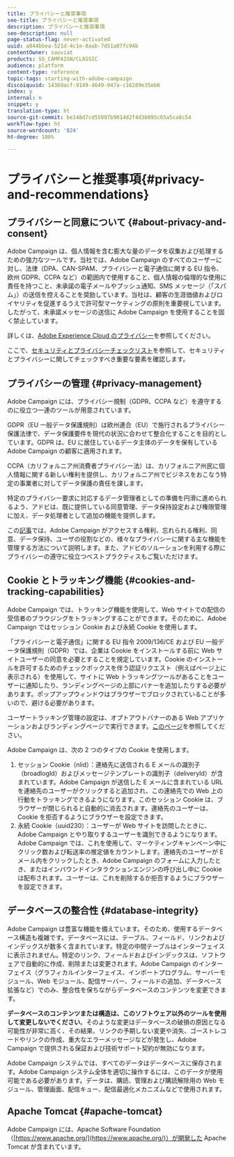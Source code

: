 ```yaml
---
title: プライバシーと推奨事項
seo-title: プライバシーと推奨事項
description: プライバシーと推奨事項
seo-description: null
page-status-flag: never-activated
uuid: a044bbea-521d-4c1e-8aab-7d51a87fc94b
contentOwner: sauviat
products: SG_CAMPAIGN/CLASSIC
audience: platform
content-type: reference
topic-tags: starting-with-adobe-campaign
discoiquuid: 14369acf-9149-4649-947a-c16289e35eb6
index: y
internal: n
snippet: y
translation-type: ht
source-git-commit: be148d7cd55097b9014d2f4d3b095c65a5ca8c54
workflow-type: ht
source-wordcount: '824'
ht-degree: 100%

---
```



# プライバシーと推奨事項{#privacy-and-recommendations}

## プライバシーと同意について {#about-privacy-and-consent}

Adobe Campaign は、個人情報を含む膨大な量のデータを収集および処理するための強力なツールです。当社では、Adobe Campaign のすべてのユーザーに対し、法律（DPA、CAN-SPAM、プライバシーと電子通信に関する EU 指令、欧州 GDPR、CCPA など）の範囲内で使用すること、個人情報の倫理的な使用に責任を持つこと、未承諾の電子メールやプッシュ通知、SMS メッセージ（「スパム」）の送信を控えることを奨励しています。当社は、顧客の生涯価値およびロイヤリティを促進するうえで許可型マーケティングの原則を重要視しています。したがって、未承諾メッセージの送信に Adobe Campaign を使用することを固く禁止しています。

詳しくは、[Adobe Experience Cloud のプライバシー](https://www.adobe.com/privacy/marketing-cloud.html)を参照してください。

ここで、[セキュリティとプライバシーチェックリスト](https://docs.campaign.adobe.com/doc/AC/getting_started/JA/security.html)を参照して、セキュリティとプライバシーに関してチェックすべき重要な要素を確認します。

## プライバシーの管理 {#privacy-management}

Adobe Campaign には、プライバシー規制（GDPR、CCPA など）を遵守するのに役立つ一連のツールが用意されています。

GDPR（EU 一般データ保護規則）は欧州連合（EU）で施行されるプライバシー保護法律で、データ保護要件を現代の状況に合わせて整合化することを目的としています。GDPR は、EU に居住しているデータ主体のデータを保有している Adobe Campaign の顧客に適用されます。

CCPA（カリフォルニア州消費者プライバシー法）は、カリフォルニア州民に個人情報に関する新しい権利を提供し、カリフォルニア州でビジネスをおこなう特定の事業者に対してデータ保護の責任を課します。

特定のプライバシー要求に対応するデータ管理者としての準備を円滑に進められるよう、アドビは、既に提供している同意管理、データ保持設定および権限管理に加え、データ処理者として追加の機能を提供します。

この[記事](https://helpx.adobe.com/jp/campaign/kb/acc-privacy.html)では、Adobe Campaign がアクセスする権利、忘れられる権利、同意、データ保持、ユーザの役割などの、様々なプライバシーに関する主な機能を管理する方法について説明します。また、アドビのソルーションを利用する際にプライバシーの遵守に役立つベストプラクティスもご覧いただけます。

## Cookie とトラッキング機能 {#cookies-and-tracking-capabilities}

Adobe Campaign では、トラッキング機能を使用して、Web サイトでの配信の受信者のブラウジングをトラッキングすることができます。そのために、Adobe Campaign ではセッション Cookie および永続 Cookie を使用します。

「プライバシーと電子通信」に関する EU 指令 2009/136/CE および EU 一般データ保護規則（GDPR）では、企業は Cookie をインストールする前に Web サイトユーザーの同意を必要とすることを規定しています。Cookie のインストールを許可するためのチェックボックスを伴う認証リクエスト（例えばページ上に表示される）を使用して、サイトに Web トラッキングツールがあることをユーザーに通知したり、ランディングページの上部にバナーを追加したりする必要があります。ポップアップウィンドウはブラウザーでブロックされていることが多いので、避ける必要があります。

ユーザートラッキング管理の設定は、オプトアウトバナーのある Web アプリケーションおよびランディングページで実行できます。[このページ](../../web/using/web-application-tracking-opt-out.md)を参照してください。

Adobe Campaign は、次の 2 つのタイプの Cookie を使用します。

1. セッション Cookie（nlid）：連絡先に送信される E メールの識別子（broadlogId）およびメッセージテンプレートの識別子（deliveryId）が含まれています。Adobe Campaign が送信した E メールに含まれている URL を連絡先のユーザーがクリックすると追加され、この連絡先での Web 上の行動をトラッキングできるようになります。このセッション Cookie は、ブラウザーが閉じられると自動的に消去されます。連絡先のユーザーは、Cookie を拒否するようにブラウザーを設定できます。
1. 永続 Cookie（uuid230）：ユーザーが Web サイトを訪問したときに、Adobe Campaign とやり取りするユーザーを識別できるようになります。Adobe Campaign では、これを使用して、マーケティングキャンペーン中にクリック数および転送率の推定値をカウントします。連絡先のユーザーが E メール内をクリックしたとき、Adobe Campaign のフォームに入力したとき、またはインバウンドインタラクションエンジンの呼び出し中に Cookie は配布されます。ユーザーは、これを削除するか拒否するようにブラウザーを設定できます。

## データベースの整合性 {#database-integrity}

Adobe Campaign は豊富な機能を備えています。そのため、使用するデータベース構造も複雑です。データベースには、テーブル、フィールド、リンクおよびインデックスが数多く含まれています。特定の中間テーブルはインターフェイスに表示されません。特定のリンク、フィールドおよびインデックスは、ソフトウェアで自動的に作成、削除または変更されます。Adobe Campaign のインターフェイス（グラフィカルインターフェイス、インポートプログラム、サーバーモジュール、Web モジュール、配信サーバー、フィールドの追加、データベース拡張など）でのみ、整合性を保ちながらデータベースのコンテンツを変更できます。

**データベースのコンテンツまたは構造は、このソフトウェア以外のツールを使用して変更しないでください**。そのような変更はデータベースの破損の原因となる可能性が非常に高く、その結果、リンクの予期しない変更や消失、ゴーストレコードやリンクの作成、重大なエラーメッセージなどが発生し、Adobe Campaign で提供される保証および技術サポート契約が無効になります。

Adobe Campaign システムでは、すべてのデータはデータベースに保存されます。Adobe Campaign システム全体を適切に操作するには、このデータが使用可能である必要があります。データは、購読、管理および購読解除用の Web モジュール、管理画面、配信キュー、配信最適化メカニズムなどで使用されます。

## Apache Tomcat {#apache-tomcat}

Adobe Campaign には、Apache Software Foundation（[https://www.apache.org/](https://www.apache.org/)）が開発した Apache Tomcat が含まれています。
